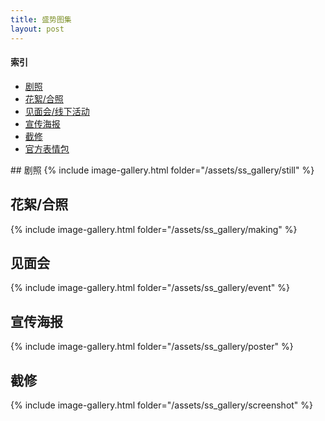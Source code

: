 ```yaml
---
title: 盛势图集
layout: post
---
```


#### 索引
* [剧照](#剧照)
* [花絮/合照](#花絮合照)
* [见面会/线下活动](#见面会)
* [宣传海报](#宣传海报)
* [截修](#截修)
* [官方表情包](https://weibo.com/5748590698/G4UMybyde)

<div class="line"></div>
## 剧照
{% include image-gallery.html folder="/assets/ss_gallery/still" %}

## 花絮/合照
{% include image-gallery.html folder="/assets/ss_gallery/making" %}

## 见面会
{% include image-gallery.html folder="/assets/ss_gallery/event" %}

## 宣传海报
{% include image-gallery.html folder="/assets/ss_gallery/poster" %}

## 截修
{% include image-gallery.html folder="/assets/ss_gallery/screenshot" %}
